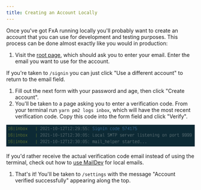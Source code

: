 ```yaml
---
title: Creating an Account Locally
---
```


Once you've got FxA running locally you'll probably want to create an account that you can use for development and testing purposes. This process can be done almost exactly like you would in production:

1. Visit the [root page](http://localhost:3030/), which should ask you to enter your email. Enter the email you want to use for the account.

  If you're taken to `/signin` you can just click "Use a different account" to return to the email field.
1. Fill out the next form with your password and age, then click "Create account".
1. You'll be taken to a page asking you to enter a verification code. From your terminal run `yarn pm2 logs inbox`, which will have the most recent verification code. Copy this code into the form field and click "Verify".

  ![Terminal preview of inbox service](../assets/logs-inbox-signin.png)

  If you'd rather receive the actual verification code email instead of using the terminal, check out how to [use MailDev](local-emails-with-maildev) for local emails.
1. That's it! You'll be taken to `/settings` with the message "Account verified successfully" appearing along the top.
